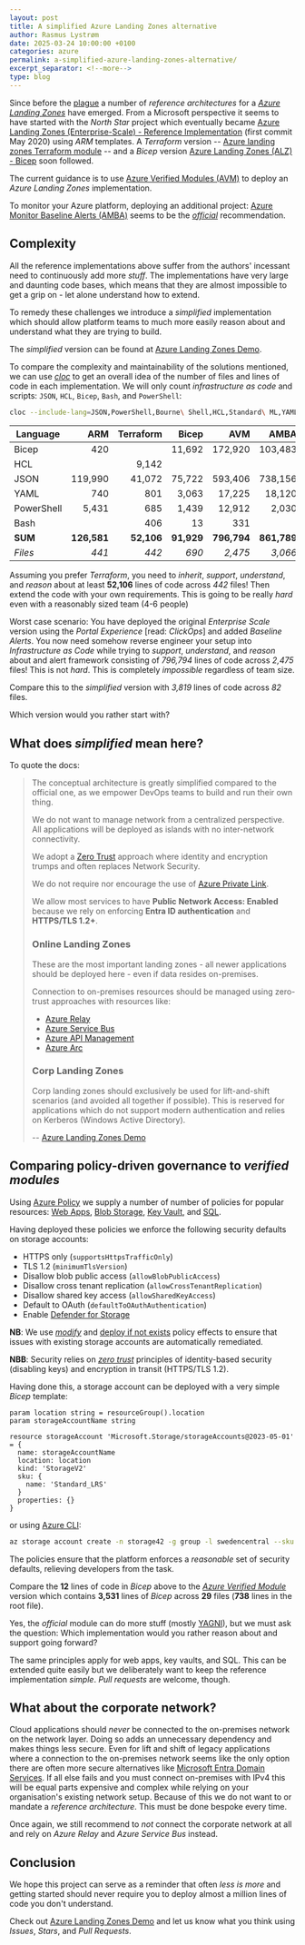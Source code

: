 ```yaml
---
layout: post
title: A simplified Azure Landing Zones alternative
author: Rasmus Lystrøm
date: 2025-03-24 10:00:00 +0100
categories: azure
permalink: a-simplified-azure-landing-zones-alternative/
excerpt_separator: <!--more-->
type: blog
---
```


Since before the [plague](https://en.wikipedia.org/wiki/COVID-19_pandemic) a number of *reference architectures* for a [*Azure Landing Zones*](https://learn.microsoft.com/en-us/azure/architecture/landing-zones/landing-zone-deploy) have emerged. From a Microsoft perspective it seems to have started with the *North Star* project which eventually became [Azure Landing Zones (Enterprise-Scale) - Reference Implementation](https://github.com/Azure/Enterprise-Scale/) (first commit May 2020) using *ARM* templates. A *Terraform* version -- [Azure landing zones Terraform module](https://github.com/Azure/terraform-azurerm-caf-enterprise-scale) -- and a *Bicep* version [Azure Landing Zones (ALZ) - Bicep](https://github.com/Azure/ALZ-Bicep) soon followed.

<!--more-->

The current guidance is to use [Azure Verified Modules (AVM)](https://github.com/Azure/bicep-registry-modules/) to deploy an *Azure Landing Zones* implementation.

To monitor your Azure platform, deploying an additional project: [Azure Monitor Baseline Alerts (AMBA)](https://github.com/Azure/azure-monitor-baseline-alerts/) seems to be the [*official*](https://learn.microsoft.com/en-us/azure/azure-monitor/alerts/alerts-overview#using-azure-policies-for-alerting-at-scale) recommendation.

## Complexity

All the reference implementations above suffer from the authors' incessant need to continuously add more *stuff*. The implementations have very large and daunting code bases, which means that they are almost impossible to get a grip on - let alone understand how to extend.

To remedy these challenges we introduce a *simplified* implementation which should allow platform teams to much more easily reason about and understand what they are trying to build.

The *simplified* version can be found at [Azure Landing Zones Demo](https://github.com/ondfisk/AzureLandingZonesDemo).

To compare the complexity and maintainability of the solutions mentioned, we can use [*cloc*](https://github.com/AlDanial/cloc) to get an overall idea of the number of files and lines of code in each implementation. We will only count *infrastructure as code* and scripts: `JSON`, `HCL`, `Bicep`, `Bash`, and `PowerShell`:

```bash
cloc --include-lang=JSON,PowerShell,Bourne\ Shell,HCL,Standard\ ML,YAML --force-lang="Standard ML,bicep" [path]
```

| Language    | ARM         | Terraform   | Bicep       | AVM         | AMBA        | Simplified  |
|-------------|------------:|------------:|------------:|------------:|------------:|------------:|
| Bicep       | 420         |             | 11,692      | 172,920     | 103,483     | 1,150       |
| HCL         |             | 9,142       |             |             |             |             |
| JSON        | 119,990     | 41,072      | 75,722      | 593,406     | 738,156     | 1,328       |
| YAML        | 740         | 801         | 3,063       | 17,225      | 18,120      | 886         |
| PowerShell  | 5,431       | 685         | 1,439       | 12,912      | 2,030       | 455         |
| Bash        |             | 406         | 13          | 331         |             |             |
| **SUM**     | **126,581** | **52,106**  | **91,929**  | **796,794** | **861,789** | **3,819**   |
| *Files*     | *441*       | *442*       | *690*       | *2,475*     | *3,066*     | *82*        |

Assuming you prefer *Terraform*, you need to *inherit*, *support*, *understand*, and *reason* about at least **52,106** lines of code across *442* files! Then extend the code with your own requirements. This is going to be really *hard* even with a reasonably sized team (4-6 people)

Worst case scenario: You have deployed the original *Enterprise Scale* version using the *Portal Experience* [read: *ClickOps*] and added *Baseline Alerts*. You now need somehow reverse engineer your setup into *Infrastructure as Code* while trying to *support*, *understand*, and *reason* about and alert framework consisting of *796,794* lines of code across *2,475* files! This is not *hard*. This is completely *impossible* regardless of team size.

Compare this to the *simplified* version with *3,819* lines of code across *82* files.

Which version would you rather start with?

## What does *simplified* mean here?

To quote the docs:

> The conceptual architecture is greatly simplified compared to the official one, as we empower DevOps teams to build and run their own thing.
>
> We do not want to manage network from a centralized perspective. All applications will be deployed as islands with no inter-network connectivity.
>
> We adopt a [Zero Trust](https://learn.microsoft.com/en-us/security/zero-trust/zero-trust-overview) approach where identity and encryption trumps and often replaces Network Security.
>
> We do not require nor encourage the use of [Azure Private Link](https://azure.microsoft.com/en-gb/products/private-link/).
>
> We allow most services to have **Public Network Access: Enabled** because we rely on enforcing **Entra ID authentication** and **HTTPS/TLS 1.2+**.
>
> ### Online Landing Zones
>
> These are the most important landing zones - all newer applications should be deployed here - even if data resides on-premises.
>
> Connection to on-premises resources should be managed using zero-trust approaches with resources like:
>
> - [Azure Relay](https://learn.microsoft.com/en-us/azure/azure-relay/)
> - [Azure Service Bus](https://learn.microsoft.com/en-us/azure/service-bus-messaging/)
> - [Azure API Management](https://learn.microsoft.com/en-us/azure/api-management/)
> - [Azure Arc](https://azure.microsoft.com/en-us/products/azure-arc/)
>
> ### Corp Landing Zones
>
> Corp landing zones should exclusively be used for lift-and-shift scenarios (and avoided all together if possible). This is reserved for applications which do not support modern authentication and relies on Kerberos (Windows Active Directory).
>
> -- [Azure Landing Zones Demo](https://github.com/ondfisk/AzureLandingZonesDemo)

## Comparing policy-driven governance to *verified modules*

Using [Azure Policy](https://learn.microsoft.com/en-us/azure/governance/policy/overview) we supply a number of number of policies for popular resources: [Web Apps](https://azure.microsoft.com/en-us/products/app-service/web), [Blob Storage](https://azure.microsoft.com/en-us/products/storage/blobs/), [Key Vault](https://azure.microsoft.com/en-us/products/key-vault/), and [SQL](https://azure.microsoft.com/en-us/products/azure-sql).

Having deployed these policies we enforce the following security defaults on storage accounts:

- HTTPS only (`supportsHttpsTrafficOnly`)
- TLS 1.2 (`minimumTlsVersion`)
- Disallow blob public access (`allowBlobPublicAccess`)
- Disallow cross tenant replication (`allowCrossTenantReplication`)
- Disallow shared key access (`allowSharedKeyAccess`)
- Default to OAuth (`defaultToOAuthAuthentication`)
- Enable [Defender for Storage](https://learn.microsoft.com/en-us/azure/defender-for-cloud/defender-for-storage-introduction)

**NB**: We use [*modify*](https://learn.microsoft.com/en-us/azure/governance/policy/concepts/effect-modify) and [deploy if not exists](https://learn.microsoft.com/en-us/azure/governance/policy/concepts/effect-deploy-if-not-exists) policy effects to ensure that issues with existing storage accounts are automatically remediated.

**NBB**: Security relies on [*zero trust*](https://learn.microsoft.com/en-us/security/zero-trust/) principles of identity-based security (disabling keys) and encryption in transit (HTTPS/TLS 1.2).

Having done this, a storage account can be deployed with a very simple *Bicep* template:

```bicep
param location string = resourceGroup().location
param storageAccountName string

resource storageAccount 'Microsoft.Storage/storageAccounts@2023-05-01' = {
  name: storageAccountName
  location: location
  kind: 'StorageV2'
  sku: {
    name: 'Standard_LRS'
  }
  properties: {}
}
```

or using [Azure CLI](https://learn.microsoft.com/en-us/cli/azure/):

```bash
az storage account create -n storage42 -g group -l swedencentral --sku Standard_LRS
```

The policies ensure that the platform enforces a *reasonable* set of security defaults, relieving developers from the task.

Compare the **12** lines of code in *Bicep* above to the [*Azure Verified Module*](https://github.com/Azure/bicep-registry-modules/blob/main/avm/res/storage/storage-account) version which contains **3,531** lines of *Bicep* across **29** files (**738** lines in the root file).

Yes, the *official* module can do more stuff (mostly [YAGNI](https://en.wikipedia.org/wiki/You_aren%27t_gonna_need_it)), but we must ask the question: Which implementation would you rather reason about and support going forward?

The same principles apply for web apps, key vaults, and SQL. This can be extended quite easily but we deliberately want to keep the reference implementation *simple*. *Pull requests* are welcome, though.

## What about the corporate network?

Cloud applications should *never* be connected to the on-premises network on the network layer. Doing so adds an unnecessary dependency and makes things less secure. Even for lift and shift of legacy applications where a connection to the on-premises network seems like the only option there are often more secure alternatives like [Microsoft Entra Domain Services](https://azure.microsoft.com/en-us/products/microsoft-entra-ds/). If all else fails and you must connect on-premises with IPv4 this will be equal parts expensive and complex while relying on your organisation's existing network setup. Because of this we do not want to or mandate a *reference architecture*. This must be done bespoke every time.

Once again, we still recommend to *not* connect the corporate network at all and rely on *Azure Relay* and *Azure Service Bus* instead.

## Conclusion

We hope this project can serve as a reminder that often *less is more* and getting started should never require you to deploy almost a million lines of code you don't understand.

Check out [Azure Landing Zones Demo](https://github.com/ondfisk/AzureLandingZonesDemo) and let us know what you think using *Issues*, *Stars*, and *Pull Requests*.
